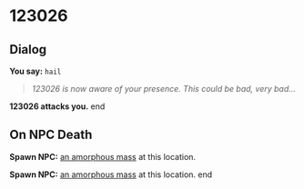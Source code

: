 # 123026







## Dialog

**You say:** `hail`



>*123026 is now aware of your presence.  This could be bad, very bad...*


**123026 attacks you.**
end



## On NPC Death

**Spawn NPC:**  [an amorphous mass](/npc/123231) at this location.

**Spawn NPC:**  [an amorphous mass](/npc/123231) at this location.
end